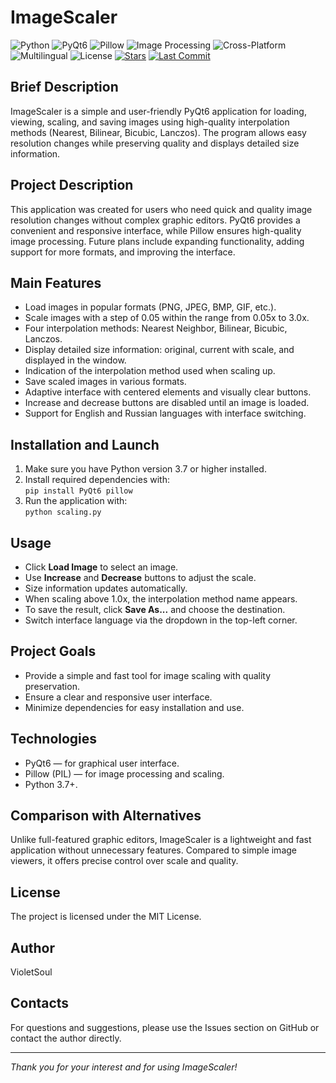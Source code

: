 # ImageScaler

![Python](https://img.shields.io/badge/Python-3776AB?style=flat&logo=python&logoColor=white)
![PyQt6](https://img.shields.io/badge/PyQt6-41CD52?style=flat&logo=qt&logoColor=white)
![Pillow](https://img.shields.io/badge/Pillow-FFD43B?style=flat&logo=python&logoColor=blue)
![Image Processing](https://img.shields.io/badge/Image%20Processing-✓-orange)
![Cross-Platform](https://img.shields.io/badge/Cross--Platform-✓-blueviolet)
![Multilingual](https://img.shields.io/badge/Multilingual-✓-lightgrey)
![License](https://img.shields.io/badge/License-MIT-blue)
[![Stars](https://img.shields.io/github/stars/VioletSoul/ImageScaler.svg?style=social)](https://github.com/VioletSoul/ImageScaler)
[![Last Commit](https://img.shields.io/github/last-commit/VioletSoul/ImageScaler.svg)](https://github.com/VioletSoul/ImageScaler/commits/main)

## Brief Description
ImageScaler is a simple and user-friendly PyQt6 application for loading, viewing, scaling, and saving images using high-quality interpolation methods (Nearest, Bilinear, Bicubic, Lanczos). The program allows easy resolution changes while preserving quality and displays detailed size information.

## Project Description
This application was created for users who need quick and quality image resolution changes without complex graphic editors. PyQt6 provides a convenient and responsive interface, while Pillow ensures high-quality image processing. Future plans include expanding functionality, adding support for more formats, and improving the interface.

## Main Features
- Load images in popular formats (PNG, JPEG, BMP, GIF, etc.).
- Scale images with a step of 0.05 within the range from 0.05x to 3.0x.
- Four interpolation methods: Nearest Neighbor, Bilinear, Bicubic, Lanczos.
- Display detailed size information: original, current with scale, and displayed in the window.
- Indication of the interpolation method used when scaling up.
- Save scaled images in various formats.
- Adaptive interface with centered elements and visually clear buttons.
- Increase and decrease buttons are disabled until an image is loaded.
- Support for English and Russian languages with interface switching.

## Installation and Launch
1. Make sure you have Python version 3.7 or higher installed.
2. Install required dependencies with:  
   `pip install PyQt6 pillow`
3. Run the application with:  
   `python scaling.py`

## Usage
- Click **Load Image** to select an image.
- Use **Increase** and **Decrease** buttons to adjust the scale.
- Size information updates automatically.
- When scaling above 1.0x, the interpolation method name appears.
- To save the result, click **Save As...** and choose the destination.
- Switch interface language via the dropdown in the top-left corner.

## Project Goals
- Provide a simple and fast tool for image scaling with quality preservation.
- Ensure a clear and responsive user interface.
- Minimize dependencies for easy installation and use.

## Technologies
- PyQt6 — for graphical user interface.
- Pillow (PIL) — for image processing and scaling.
- Python 3.7+.

## Comparison with Alternatives
Unlike full-featured graphic editors, ImageScaler is a lightweight and fast application without unnecessary features. Compared to simple image viewers, it offers precise control over scale and quality.

## License
The project is licensed under the MIT License.

## Author
VioletSoul

## Contacts
For questions and suggestions, please use the Issues section on GitHub or contact the author directly.

---

*Thank you for your interest and for using ImageScaler!*

